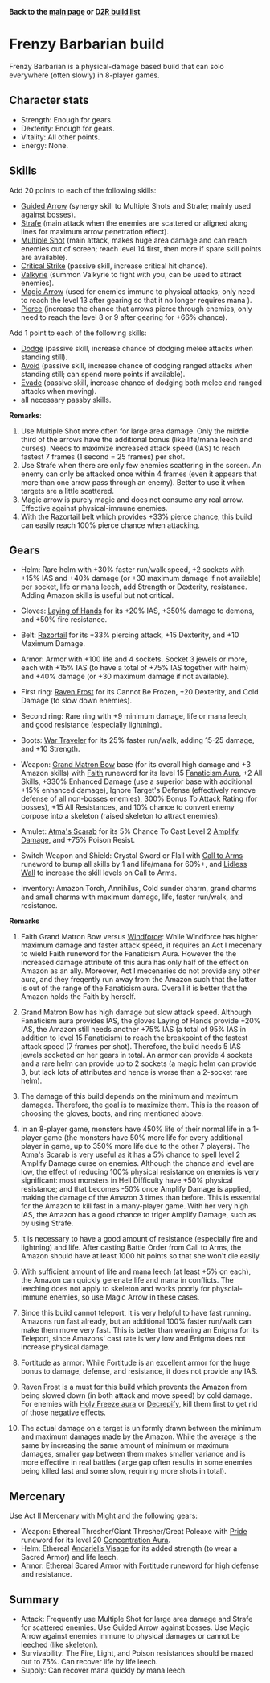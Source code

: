 <link rel="stylesheet" href="../style.css">

**Back to the [main page](../index.html) or [D2R build list](./build-list.html)**

# Frenzy Barbarian build

Frenzy Barbarian is a physical-damage based build that can solo everywhere (often slowly) in 8-player games.

## Character stats

- Strength: Enough for gears.
- Dexterity: Enough for gears.
- Vitality: All other points. 
- Energy: None.

## Skills

Add 20 points to each of the following skills:
- [Guided Arrow](https://diablo.fandom.com/wiki/Guided_Arrow) (synergy skill to Multiple Shots and Strafe; mainly used against bosses).
- [Strafe](https://diablo.fandom.com/wiki/Strafe_(Diablo_II)) (main attack when the enemies are scattered or aligned along lines for maximum arrow penetration effect).
- [Multiple Shot](https://diablo.fandom.com/wiki/Multiple_Shot) (main attack, makes huge area damage and can reach enemies out of screen; reach level 14 first, then more if spare skill points are available).
- [Critical Strike](https://diablo.fandom.com/wiki/Critical_Strike) (passive skill, increase critical hit chance).
- [Valkyrie](https://diablo.fandom.com/wiki/Valkyrie) (summon Valkyrie to fight with you, can be used to attract enemies).
- [Magic Arrow](https://diablo.fandom.com/wiki/Magic_Arrow) (used for enemies immune to physical attacks; only need to reach the level 13 after gearing so that it no longer requires mana ).
- [Pierce](https://diablo.fandom.com/wiki/Pierce) (increase the chance that arrows pierce through enemies, only need to reach the level 8 or 9 after gearing for +66% chance).
  
Add 1 point to each of the following skills:
- [Dodge](https://diablo.fandom.com/wiki/Dodge_(Diablo_II)) (passive skill, increase chance of dodging melee attacks when standing still).
- [Avoid](https://diablo.fandom.com/wiki/Avoid) (passive skill, increase chance of dodging ranged attacks when standing still; can spend more points if available).
- [Evade](https://diablo.fandom.com/wiki/Evade) (passive skill, increase chance of dodging both melee and ranged attacks when moving).
- all necessary passby skills.
 
**Remarks**: 

1. Use Multiple Shot more often for large area damage. Only the middle third of the arrows have the additional bonus (like life/mana leech and curses). Needs to maximize increased attack speed (IAS) to reach fastest 7 frames (1 second = 25 frames) per shot.
2. Use Strafe when there are only few enemies scattering in the screen. An enemy can only be attacked once within 4 frames (even it appears that more than one arrow pass through an enemy). Better to use it when targets are a little scattered.
3. Magic arrow is purely magic and does not consume any real arrow. Effective against physical-immune enemies.
4. With the Razortail belt which provides +33% pierce chance, this build can easily reach 100% pierce chance when attacking.

## Gears
 
- Helm: Rare helm with +30% faster run/walk speed, +2 sockets with +15% IAS and +40% damage (or +30 maximum damage if not available) per socket, life or mana leech, add Strength or Dexterity, resistance. Adding Amazon skills is useful but not critical.
  
- Gloves: [Laying of Hands](https://diablo.fandom.com/wiki/Laying_of_Hands) for its +20% IAS, +350% damage to demons, and +50% fire resistance.
 
- Belt: [Razortail](https://diablo.fandom.com/wiki/Razortail) for its +33% piercing attack, +15 Dexterity, and +10 Maximum Damage.
 
- Armor: Armor with +100 life and 4 sockets. Socket 3 jewels or more, each with +15% IAS (to have a total of +75% IAS together with helm) and +40% damage (or +30 maximum damage if not available). 
 
- First ring: [Raven Frost](https://diablo.fandom.com/wiki/Raven_Frost) for its Cannot Be Frozen, +20 Dexterity, and Cold Damage (to slow down enemies).

- Second ring: Rare ring with +9 minimum damage, life or mana leech, and good resistance (especially lightning).

- Boots: [War Traveler](https://diablo.fandom.com/wiki/War_Traveler) for its 25% faster run/walk, adding 15-25 damage, and +10 Strength.

- Weapon: [Grand Matron Bow](https://diablo.fandom.com/wiki/Grand_Matron_Bow) base (for its overall high damage and +3 Amazon skills) with [Faith](https://diablo.fandom.com/wiki/Faith_Rune_Word) runeword for its level 15 [Fanaticism Aura](https://diablo.fandom.com/wiki/Fanaticism), +2 All Skills, +330% Enhanced Damage (use a superior base with additional +15% enhanced damage), Ignore Target's Defense (effectively remove defense of all non-bosses enemies), 300% Bonus To Attack Rating (for bosses), +15 All Resistances, and 10% chance to convert enemy corpose into a skeleton (raised skeleton to attract enemies).

- Amulet: [Atma's Scarab](https://diablo.fandom.com/wiki/Atma%27s_Scarab) for its 5% Chance To Cast Level 2 [Amplify Damage](https://diablo.fandom.com/wiki/Amplify_Damage), and +75% Poison Resist.
 
- Switch Weapon and Shield: Crystal Sword or Flail with [Call to Arms](https://diablo.fandom.com/wiki/Call_to_Arms_Rune_Word) runeword to bump all skills by 1 and life/mana for 60%+, and [Lidless Wall](https://diablo.fandom.com/wiki/Lidless_Wall_(Diablo_II)) to increase the skill levels on Call to Arms. 
 
- Inventory: Amazon Torch, Annihilus, Cold sunder charm, grand charms and small charms with maximum damage, life, faster run/walk, and resistance.

**Remarks**
1. Faith Grand Matron Bow versus [Windforce](https://diablo.fandom.com/wiki/Windforce_(Diablo_II)): While Windforce has higher maximum damage and faster attack speed, it requires an Act I mecenary to wield Faith runeword for the Fanaticism Aura. However the the increased damage attribute of this aura has only half of the effect on Amazon as an ally. Moreover, Act I mecenaries do not provide any other aura, and they freqently run away from the Amazon such that the latter is out of the range of the Fanaticism aura. Overall it is better that the Amazon holds the Faith by herself.

2. Grand Matron Bow has high damage but slow attack speed. Although Fanaticism aura provides IAS, the gloves Laying of Hands provide +20% IAS, the Amazon still needs another +75% IAS (a total of 95% IAS in addition to level 15 Fanaticism) to reach the breakpoint of the fastest attack speed (7 frames per shot). Therefore, the build needs 5 IAS jewels socketed on her gears in total. An armor can provide 4 sockets and a rare helm can provide up to 2 sockets (a magic helm can provide 3, but lack lots of attributes and hence is worse than a 2-socket rare helm).

3. The damage of this build depends on the minimum and maximum damages. Therefore, the goal is to maximize them. This is the reason of choosing the gloves, boots, and ring mentioned above.

4. In an 8-player game, monsters have 450% life of their normal life in a 1-player game (the monsters have 50% more life for every additional player in game, up to 350% more life due to the other 7 players). The Atma's Scarab is very useful as it has a 5% chance to spell level 2 Amplify Damage curse on enemies. Although the chance and level are low, the effect of reducing 100% physical resistance on enemies is very significant: most monsters in Hell Difficulty have +50% physical resistance; and that becomes -50% once Amplify Damage is applied, making the damage of the Amazon 3 times than before. This is essential for the Amazon to kill fast in a many-player game. With her very high IAS, the Amazon has a good chance to triger Amplify Damage, such as by using Strafe.

5. It is necessary to have a good amount of resistance (especially fire and lightning) and life. After casting Battle Order from Call to Arms, the Amazon should have at least 1000 hit points so that she won't die easily.

6. With sufficient amount of life and mana leech (at least +5% on each), the Amazon can quickly gerenate life and mana in conflicts. The leeching does not apply to skeleton and works poorly for physcial-immune enemies, so use Magic Arrow in these cases.

7. Since this build cannot teleport, it is very helpful to have fast running. Amazons run fast already, but an additional 100% faster run/walk can make them move very fast. This is better than wearing an Enigma for its Teleport, since Amazons' cast rate is very low and Enigma does not increase physical damage.

8. Fortitude as armor: While Fortitude is an excellent armor for the huge bonus to damage, defense, and resistance, it does not provide any IAS.

9. Raven Frost is a must for this build which prevents the Amazon from being slowed down (in both attack and move speed) by cold damage. For enemies with [Holy Freeze aura](https://diablo.fandom.com/wiki/Holy_Freeze) or [Decrepify](https://diablo.fandom.com/wiki/Decrepify), kill them first to get rid of those negative effects.

10. The actual damage on a target is uniformly drawn between the minimum and maximum damages made by the Amazon. While the average is the same by increasing the same amount of minimum or maximum damages, smaller gap between them makes smaller variance and is more effective in real battles (large gap often results in some enemies being killed fast and some slow, requiring more shots in total).
 
## Mercenary

Use Act II Mercenary with [Might](https://diablo.fandom.com/wiki/Might) and the following gears:
- Weapon: Ethereal Thresher/Giant Thresher/Great Poleaxe with [Pride](https://diablo.fandom.com/wiki/Pride_Rune_Word) runeword for its level 20 [Concentration Aura](https://diablo.fandom.com/wiki/Concentration).
- Helm: Ethereal [Andariel’s Visage](https://diablo.fandom.com/wiki/Andariel%27s_Visage_(Diablo_II)) for its added strength (to wear a Sacred Armor) and life leech.
- Armor: Ethereal Scared Armor with [Fortitude](https://diablo.fandom.com/wiki/Fortitude_Rune_Word) runeword for high defense and resistance.

 
## Summary 
- Attack: Frequently use Multiple Shot for large area damage and Strafe for scattered enemies. Use Guided Arrow against bosses. Use Magic Arrow against enemies immune to physical damages or cannot be leeched (like skeleton).
- Survivability: The Fire, Light, and Poison resistances should be maxed out to 75%. Can recover life by life leech.
- Supply: Can recover mana quickly by mana leech. 
 
